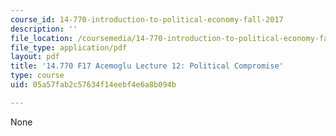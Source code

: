 ```yaml
---
course_id: 14-770-introduction-to-political-economy-fall-2017
description: ''
file_location: /coursemedia/14-770-introduction-to-political-economy-fall-2017/05a57fab2c57634f14eebf4e6a8b094b_MIT14_770F17_lec12_acemoglu.pdf
file_type: application/pdf
layout: pdf
title: '14.770 F17 Acemoglu Lecture 12: Political Compromise'
type: course
uid: 05a57fab2c57634f14eebf4e6a8b094b

---
```

None